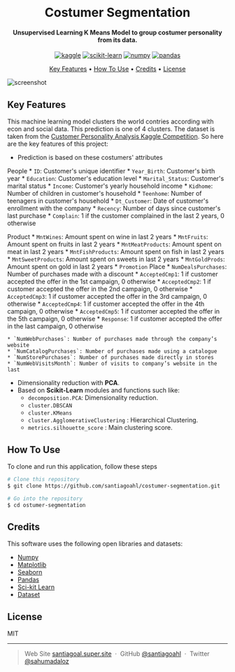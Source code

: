 <h1 align="center">
  <br>

  <br>
  Costumer Segmentation
  <br>
</h1>

<h4 align="center">Unsupervised Learning K Means Model to group costumer personality from its data. 
</h4>

<p align="center">
  <a href='https://www.kaggle.com/' target="_blank"><img alt='kaggle' src='https://img.shields.io/badge/Kaggle-100000?style=for-the-badge&logo=kaggle&logoColor=37BAE8&labelColor=BEFDFF&color=37BAE8'/></a> <a href='https://github.com/shivamkapasia0' target="_blank"><img alt='scikit-learn' src='https://img.shields.io/badge/scikit-learn-100000?style=for-the-badge&logo=scikit-learn&logoColor=FFFFFF&labelColor=FF6A00&color=1882EA'/></a> <a href='https://numpy.org/' target="_blank"><img alt='numpy' src='https://img.shields.io/badge/Numpy-100000?style=for-the-badge&logo=numpy&logoColor=0250BD&labelColor=8BBFEA&color=B1DCFF'/></a>  <a href='https://pandas.pydata.org/' target="_blank"><img alt='pandas' src='https://img.shields.io/badge/pandas-100000?style=for-the-badge&logo=pandas&logoColor=2D0090&labelColor=9D7BEA&color=D2C0FA'/></a>
</p>

<p align="center">
  <a href="#key-features">Key Features</a> •
  <a href="#how-to-use">How To Use</a> •
  <a href="#credits">Credits</a> •
  <a href="#license">License</a> 
</p>

![screenshot](https://img.freepik.com/premium-vector/customer-segmentation-target-audience-analysis-vector-isometric-illustration-audience-segmentation-i_103044-1952.jpg?w=2000)

## Key Features

This machine learning model clusters the world contries according with econ and social data. This prediction is one of 4 clusters. The dataset is taken from the [Customer Personality Analysis Kaggle Competition](https://www.kaggle.com/datasets/imakash3011/customer-personality-analysis). So here are the key features of this project:

* Prediction is based on these costumers' attributes

People
	* `ID`: Customer's unique identifier
	* `Year_Birth`: Customer's birth year
	* `Education`: Customer's education level
	* `Marital_Status`: Customer's marital status
	* `Income`: Customer's yearly household income
	* `Kidhome`: Number of children in customer's household
	* `Teenhome`: Number of teenagers in customer's household
	* `Dt_Customer`: Date of customer's enrollment with the company
	* `Recency`: Number of days since customer's last purchase
	* `Complain`: 1 if the customer complained in the last 2 years, 0 otherwise

Product
	* `MntWines`: Amount spent on wine in last 2 years
	* `MntFruits`: Amount spent on fruits in last 2 years
	* `MntMeatProducts`: Amount spent on meat in last 2 years
	* `MntFishProducts`: Amount spent on fish in last 2 years
	* `MntSweetProducts`: Amount spent on sweets in last 2 years
	* `MntGoldProds`: Amount spent on gold in last 2 years
	* `Promotion`
Place
	* `NumDealsPurchases`: Number of purchases made with a discount
	* `AcceptedCmp1`: 1 if customer accepted the offer in the 1st campaign, 0 otherwise
	* `AcceptedCmp2`: 1 if customer accepted the offer in the 2nd campaign, 0 otherwise
	* `AcceptedCmp3`: 1 if customer accepted the offer in the 3rd campaign, 0 otherwise
	* `AcceptedCmp4`: 1 if customer accepted the offer in the 4th campaign, 0 otherwise
	* `AcceptedCmp5`: 1 if customer accepted the offer in the 5th campaign, 0 otherwise
	* `Response`: 1 if customer accepted the offer in the last campaign, 0 otherwise

	* `NumWebPurchases`: Number of purchases made through the company’s website
	* `NumCatalogPurchases`: Number of purchases made using a catalogue
	* `NumStorePurchases`: Number of purchases made directly in stores
	* `NumWebVisitsMonth`: Number of visits to company’s website in the last 

* Dimensionality reduction with **PCA**.
* Based on **Scikit-Learn** modules and functions such like:
  - `decomposition.PCA`: Dimensionality reduction.
  -  `cluster.DBSCAN` 
  -  `cluster.KMeans` 
  -  `cluster.AgglomerativeClustering` :   Hierarchical Clustering.
  - `metrics.silhouette_score` :   Main clustering score.

## How To Use

To clone and run this application, follow these steps

```bash
# Clone this repository
$ git clone https://github.com/santiagoahl/costumer-segmentation.git

# Go into the repository
$ cd ostumer-segmentation

```

## Credits
This software uses the following open libraries and datasets:


- [Numpy](http://electron.atom.io/)
- [Matplotlib](https://nodejs.org/)
- [Seaborn](https://github.com/chjj/marked)
- [Pandas](http://showdownjs.github.io/showdown/)
- [Sci-kit Learn](http://codemirror.net/)
- [Dataset](https://www.kaggle.com/datasets/rohan0301/unsupervised-learning-on-country-data?resource=download)


## License

MIT

---

> Web Site [santiagoal.super.site](https://santiagoal.super.site/) &nbsp;&middot;&nbsp;
> GitHub [@santiagoahl](https://github.com/santiagoahl) &nbsp;&middot;&nbsp;
> Twitter [@sahumadaloz](https://twitter.com/sahumadaloz)
